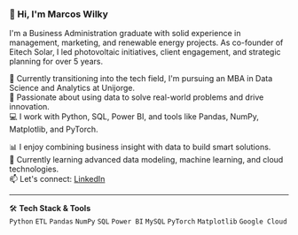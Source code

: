 ### 👋 Hi, I'm Marcos Wilky

I'm a Business Administration graduate with solid experience in management, marketing, and renewable energy projects. As co-founder of Eitech Solar, I led photovoltaic initiatives, client engagement, and strategic planning for over 5 years.

🔭 Currently transitioning into the tech field, I'm pursuing an MBA in Data Science and Analytics at Unijorge.  
🧠 Passionate about using data to solve real-world problems and drive innovation.  
💻 I work with Python, SQL, Power BI, and tools like Pandas, NumPy, Matplotlib, and PyTorch.

📊 I enjoy combining business insight with data to build smart solutions.  
🌱 Currently learning advanced data modeling, machine learning, and cloud technologies.  
📫 Let's connect: [LinkedIn](https://www.linkedin.com/in/marcoswilky/)

---

🛠 **Tech Stack & Tools**  
`Python` `ETL` `Pandas` `NumPy` `SQL` `Power BI` `MySQL` `PyTorch` `Matplotlib` `Google Cloud`

